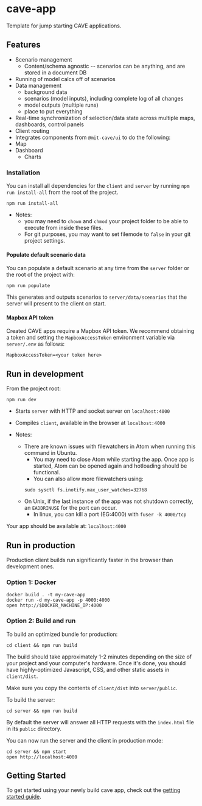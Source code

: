 # cave-app

Template for jump starting CAVE applications.

## Features
  * Scenario management
    * Content/schema agnostic -- scenarios can be anything, and are stored in a document DB
  * Running of model calcs off of scenarios
  * Data management
    * background data
    * scenarios (model inputs), including complete log of all changes
    * model outputs (multiple runs)
    * place to put everything
  * Real-time synchronization of selection/data state across multiple maps, dashboards, control panels
  * Client routing
  * Integrates components from `@mit-cave/ui` to do the following:
  * Map
  * Dashboard
    * Charts


### Installation
You can install all dependencies for the `client` and `server` by running `npm run install-all` from the root of the project.
```
npm run install-all
```
- Notes:
  - you may need to `chown` and `chmod` your project folder to be able to execute from inside these files.
  - For git purposes, you may want to set filemode to `false` in your git project settings.

#### Populate default scenario data
You can populate a default scenario at any time from the `server` folder or the root of the project with:
```
npm run populate
```
This generates and outputs scenarios to `server/data/scenarios` that the server will present to the client on start.

#### Mapbox API token
Created CAVE apps require a Mapbox API token. We recommend obtaining a token and setting the `MapboxAccessToken` environment variable via `server/.env` as follows:
```
MapboxAccessToken=<your token here>
```

## Run in development

From the project root:
```
npm run dev
```

- Starts `server` with HTTP and socket server on `localhost:4000`
- Compiles `client`, available in the browser at `localhost:4000`

- Notes:
  - There are known issues with filewatchers in Atom when running this command in Ubuntu.
    - You may need to close Atom while starting the app. Once app is started, Atom can be opened again and hotloading should be functional.
    - You can also allow more filewatchers using:
    ```
    sudo sysctl fs.inotify.max_user_watches=32768
    ```
  - On Unix, if the last instance of the app was not shutdown correctly, an `EADDRINUSE` for the port can occur.
    - In linux, you can kill a port (EG:4000) with `fuser -k 4000/tcp`

Your app should be available at: `localhost:4000`

## Run in production
Production client builds run significantly faster in the browser than development ones.


### Option 1: Docker
```
docker build . -t my-cave-app
docker run -d my-cave-app -p 4000:4000
open http://$DOCKER_MACHINE_IP:4000
```

### Option 2: Build and run
To build an optimized bundle for production:

```
cd client && npm run build
```

The build should take approximately 1-2 minutes depending on the size of your project and your computer's hardware.
Once it's done, you should have highly-optimized Javascript, CSS, and other static assets in `client/dist`.

Make sure you copy the contents of `client/dist`  into `server/public`.


To build the server:
```
cd server && npm run build
```

By default the server will answer all HTTP requests with the `index.html` file in its `public` directory.

You can now run the server and the client in production mode:
```
cd server && npm start
open http://localhost:4000
```

## Getting Started
To get started using your newly build cave app, check out the [getting started guide](https://github.com/mit-cave-open/cave-app/tree/master/examples/base/docs/getting-started.md).
